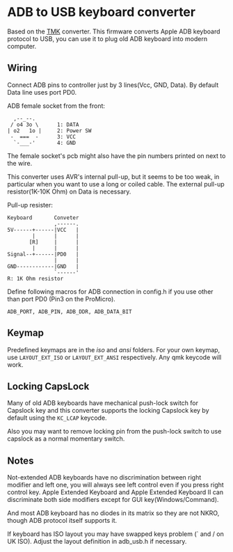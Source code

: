 ADB to USB keyboard converter
=============================
Based on the [TMK](https://github.com/tmk/tmk_keyboard/tree/master/converter/adb_usb) converter.
This firmware converts Apple ADB keyboard protocol to USB, you can use it to plug old ADB keyboard into modern computer.


Wiring
------
Connect ADB pins to controller just by 3 lines(Vcc, GND, Data). By default Data line uses port PD0.

ADB female socket from the front:

      ,--_--.
     / o4 3o \      1: DATA
    | o2   1o |     2: Power SW
     -  ===  -      3: VCC
      `-___-'       4: GND

The female socket's pcb might also have the pin numbers printed on next to the wire.  
 
This converter uses AVR's internal pull-up, but it seems to be too weak, in particular when you want to use a long or coiled cable. The external pull-up resistor(1K-10K Ohm) on Data is necessary.

Pull-up resister:

    Keyboard       Conveter
                   ,------.
    5V------+------|VCC   |
            |      |      |
           [R]     |      |
            |      |      |
    Signal--+------|PD0   |
                   |      |
    GND------------|GND   |
                   `------'
    R: 1K Ohm resistor


Define following macros for ADB connection in config.h if you use other than port PD0 (Pin3 on the ProMicro).

    ADB_PORT, ADB_PIN, ADB_DDR, ADB_DATA_BIT


Keymap
------
Predefined keymaps are in the *iso* and *ansi* folders.
For your own keymap, use `LAYOUT_EXT_ISO` or `LAYOUT_EXT_ANSI` respectively. Any qmk keycode will work.


Locking CapsLock
----------------
Many of old ADB keyboards have mechanical push-lock switch for Capslock key and this converter supports the locking Capslock key by default using the `KC_LCAP` keycode.

Also you may want to remove locking pin from the push-lock switch to use capslock as a normal momentary switch.


Notes
-----
Not-extended ADB keyboards have no discrimination between right modifier and left one,
you will always see left control even if you press right control key.
Apple Extended Keyboard and Apple Extended Keyboard II can discriminate both side
modifiers except for GUI key(Windows/Command).

And most ADB keyboard has no diodes in its matrix so they are not NKRO,
though ADB protocol itself supports it.

If keyboard has ISO layout you may have swapped keys problem (\` and / on UK ISO). Adjust the layout definition in adb_usb.h if necessary.